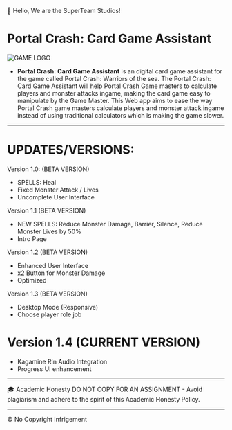 👋 Hello, We are the SuperTeam Studios!

# Portal Crash: Card Game Assistant
![GAME LOGO](https://github.com/Renzxs/Portal-Crash-Game-Assistant/assets/90491632/f4183de5-b76e-4eba-baee-e0ed221352a1)

- **Portal Crash: Card Game Assistant** is an digital card game assistant for the game called Portal Crash: Warriors of the sea. The Portal Crash: Card Game Assistant will help Portal Crash Game masters to calculate players and monster attacks ingame, making the card game easy to manipulate by the Game Master. This Web app aims to ease the way Portal Crash game masters calculate players and monster attack ingame instead of using traditional calculators which is making the game slower.

- - - -
# UPDATES/VERSIONS: 

Version 1.0: (BETA VERSION)
- SPELLS: Heal
- Fixed Monster Attack / Lives
- Uncomplete User Interface

Version 1.1 (BETA VERSION)
- NEW SPELLS: Reduce Monster Damage, Barrier, Silence, Reduce Monster Lives by 50%
- Intro Page

Version 1.2 (BETA VERSION)
- Enhanced User Interface
- x2 Button for Monster Damage
- Optimized

Version 1.3 (BETA VERSION)
- Desktop Mode (Responsive)
- Choose player role job

# Version 1.4 (CURRENT VERSION)
- Kagamine Rin Audio Integration
- Progress UI enhancement

- - - -
🎓 Academic Honesty
DO NOT COPY FOR AN ASSIGNMENT - Avoid plagiarism and adhere to the spirit of this Academic Honesty Policy.

- - - - 
&copy; No Copyright Infrigement






